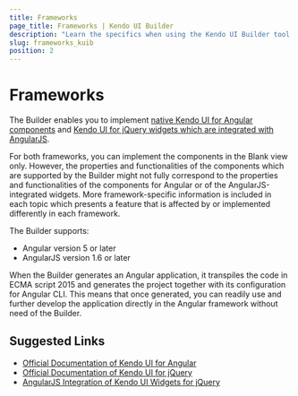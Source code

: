 ```yaml
---
title: Frameworks  
page_title: Frameworks | Kendo UI Builder
description: "Learn the specifics when using the Kendo UI Builder tool for creating and managing Angular-based web applications."
slug: frameworks_kuib
position: 2
---
```


# Frameworks

The Builder enables you to implement [native Kendo UI for Angular components](https://www.telerik.com/kendo-angular-ui/components/) and [Kendo UI for jQuery widgets which are integrated with AngularJS](https://docs.telerik.com/kendo-ui/AngularJS/introduction).

For both frameworks, you can implement the components in the Blank view only. However, the properties and functionalities of the components which are supported by the Builder might not fully correspond to the properties and functionalities of the components for Angular or of the AngularJS-integrated widgets. More framework-specific information is included in each topic which presents a feature that is affected by or implemented differently in each framework.

The Builder supports:
* Angular version 5 or later
* AngularJS version 1.6 or later

When the Builder generates an Angular application, it transpiles the code in ECMA script 2015 and generates the project together with its configuration for Angular CLI. This means that once generated, you can readily use and further develop the application directly in the Angular framework without need of the Builder.

## Suggested Links

* [Official Documentation of Kendo UI for Angular](https://www.telerik.com/kendo-angular-ui/components/)
* [Official Documentation of Kendo UI for jQuery](https://docs.telerik.com/kendo-ui/introduction)
* [AngularJS Integration of Kendo UI Widgets for jQuery](https://docs.telerik.com/kendo-ui/AngularJS/introduction)
